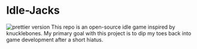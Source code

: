 # Idle-Jacks
![prettier version](https://img.shields.io/badge/version-0.2-brightgreen)
This repo is an open-source idle game inspired by knucklebones. My primary goal with this project is to dip my toes back into game development after a short hiatus.
